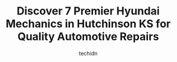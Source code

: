 ---
layout: ampstory
image: https://images.unsplash.com/photo-1628188687881-0a34984b3531?ixlib=rb-4.0.3&ixid=MnwxMjA3fDB8MHxwaG90by1wYWdlfHx8fGVufDB8fHx8&auto=format&fit=crop&w=640&h=853&q=80
author: techidn
featured: false
description: When it comes to maintaining and repairing your vehicle in Hutchinson KS, USA, you deserve nothing but the best. Thats why the 7 best Hyundai Mechanic in the area are here to offer their ex
title: Discover 7 Premier Hyundai Mechanics in Hutchinson KS for Quality Automotive Repairs
cover:
   title: Discover 7 Premier Hyundai Mechanics in Hutchinson KS for Quality Automotive Repairs
   subtitle: Rickpate
   background: https://images.unsplash.com/photo-1628188687881-0a34984b3531?ixlib=rb-4.0.3&ixid=MnwxMjA3fDB8MHxwaG90by1wYWdlfHx8fGVufDB8fHx8&auto=format&fit=crop&w=640&h=853&q=80

pages: 
 - layout: thirds
   top: <h1>#1 Midway Motors Chevrolet of Hutchinson</h1>
   bottom: "<p>Thank you Spencer Golden for helping us, its nice to have a salesman treat you as a friend and actually help you. You helped us find the vehicle that was right for us.</p>"
   background: https://www.knot35.com/toplist/wp-content/uploads/2023/06/best-hyundai-mechanic-1-in-hutchinson-ks-1685834590.jpeg
   backgroundblur: true
 - layout: thirds
   top: <h1>#2 T.O. Haas</h1>
   bottom: "<p>16 W Ave A, Hutchinson, KS 67501, United States</p>"
   background: https://www.knot35.com/toplist/wp-content/uploads/2023/06/best-hyundai-mechanic-2-in-hutchinson-ks-1685834591.jpeg
   cta:
      link: https://www.knot35.com/toplist/discover-7-premier-hyundai-mechanics-in-hutchinson-ks-for-quality-automotive-repairs/
      text: Discover 7 Premier Hyundai Mechanics in Hutchinson KS for Quality Automotive Repairs
 - layout: thirds
   top: <h1>#3 Red Rock Auto Center, Inc.</h1>
   bottom: "<p>200 N Main St, South Hutchinson, KS 67505, United States</p>"
   background: https://www.knot35.com/toplist/wp-content/uploads/2023/06/best-hyundai-mechanic-3-in-hutchinson-ks-1685834591.jpeg
   cta:
      link: https://www.knot35.com/toplist/discover-7-premier-hyundai-mechanics-in-hutchinson-ks-for-quality-automotive-repairs/
      text: Discover 7 Premier Hyundai Mechanics in Hutchinson KS for Quality Automotive Repairs
 - layout: thirds
   top: <h1>#4 Matts Auto</h1>
   bottom: "<p>827 Grant St, Hutchinson, KS 67501, United States</p>"
   background: https://images.unsplash.com/photo-1618556658017-fd9c732d1360?ixlib=rb-4.0.3&ixid=MnwxMjA3fDB8MHxwaG90by1wYWdlfHx8fGVufDB8fHx8&auto=format&fit=crop&w=640&h=853&q=80
   cta:
      link: https://www.knot35.com/toplist/discover-7-premier-hyundai-mechanics-in-hutchinson-ks-for-quality-automotive-repairs/
      text: Discover 7 Premier Hyundai Mechanics in Hutchinson KS for Quality Automotive Repairs
 - layout: thirds
   top: <h1>#5 Bob Goertz Auto Repair, Inc.</h1>
   bottom: "<p>101 E Sherman St, Hutchinson, KS 67501, United States</p>"
   background: https://images.unsplash.com/photo-1609083590460-7b8cc0ca65f8?ixlib=rb-4.0.3&ixid=MnwxMjA3fDB8MHxwaG90by1wYWdlfHx8fGVufDB8fHx8&auto=format&fit=crop&w=640&h=853&q=80
   cta:
      link: https://www.knot35.com/toplist/discover-7-premier-hyundai-mechanics-in-hutchinson-ks-for-quality-automotive-repairs/
      text: Discover 7 Premier Hyundai Mechanics in Hutchinson KS for Quality Automotive Repairs
 - layout: thirds
   top: <h1>#6 Conklin Buick GMC Hutchinson Service</h1>
   bottom: "<p>1400 E 11th Ave, Hutchinson, KS 67501, United States</p>"
   background: https://images.unsplash.com/photo-1567360425618-1594206637d2?ixlib=rb-4.0.3&ixid=MnwxMjA3fDB8MHxwaG90by1wYWdlfHx8fGVufDB8fHx8&auto=format&fit=crop&w=640&h=853&q=80
   cta:
      link: https://www.knot35.com/toplist/discover-7-premier-hyundai-mechanics-in-hutchinson-ks-for-quality-automotive-repairs/
      text: Discover 7 Premier Hyundai Mechanics in Hutchinson KS for Quality Automotive Repairs
 - layout: thirds
   top: <h1>#7 Luxury & Imports Car Sales & Service of Hutchinson</h1>
   bottom: "<p>1207 E 30th Ave, Hutchinson, KS 67502, United States</p>"
   background: https://images.unsplash.com/photo-1602536052359-ef94c21c5948?ixlib=rb-4.0.3&ixid=MnwxMjA3fDB8MHxwaG90by1wYWdlfHx8fGVufDB8fHx8&auto=format&fit=crop&w=640&h=853&q=80
   cta:
      link: https://www.knot35.com/toplist/discover-7-premier-hyundai-mechanics-in-hutchinson-ks-for-quality-automotive-repairs/
      text: Discover 7 Premier Hyundai Mechanics in Hutchinson KS for Quality Automotive Repairs
 - layout: thirds
   middle: Continue reading...
   background: https://images.unsplash.com/photo-1462556791646-c201b8241a94?ixlib=rb-4.0.3&ixid=MnwxMjA3fDB8MHxwaG90by1wYWdlfHx8fGVufDB8fHx8&auto=format&fit=crop&w=640&h=853&q=80
   cta:
      link: https://www.knot35.com/toplist/discover-7-premier-hyundai-mechanics-in-hutchinson-ks-for-quality-automotive-repairs/
      text: Discover 7 Premier Hyundai Mechanics in Hutchinson KS for Quality Automotive Repairs
      
---